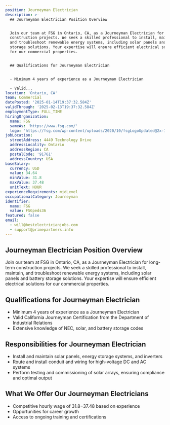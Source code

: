 ```yaml
---
position: Journeyman Electrician
description: >-
  ## Journeyman Electrician Position Overview


  Join our team at FSG in Ontario, CA, as a Journeyman Electrician for long-term
  construction projects. We seek a skilled professional to install, maintain,
  and troubleshoot renewable energy systems, including solar panels and battery
  storage solutions. Your expertise will ensure efficient electrical solutions
  for our commercial properties.


  ## Qualifications for Journeyman Electrician


  - Minimum 4 years of experience as a Journeyman Electrician

  - Valid...
location: 'Ontario, CA'
team: Commercial
datePosted: '2025-01-14T19:37:32.584Z'
validThrough: '2025-02-13T19:37:32.584Z'
employmentType: FULL_TIME
hiringOrganization:
  name: FSG
  sameAs: 'https://www.fsg.com/'
  logo: 'https://fsg.com/wp-content/uploads/2020/10/fsgLogoUpdated@2x-1-2.png'
jobLocation:
  streetAddress: 4449 Technology Drive
  addressLocality: Ontario
  addressRegion: CA
  postalCode: '91761'
  addressCountry: USA
baseSalary:
  currency: USD
  value: 34.64
  minValue: 31.8
  maxValue: 37.48
  unitText: HOUR
experienceRequirements: midLevel
occupationalCategory: Journeyman
identifier:
  name: FSG
  value: FSGpeds36
featured: false
email:
  - will@bestelectricianjobs.com
  - support@primepartners.info
---
```




## Journeyman Electrician Position Overview

Join our team at FSG in Ontario, CA, as a Journeyman Electrician for long-term construction projects. We seek a skilled professional to install, maintain, and troubleshoot renewable energy systems, including solar panels and battery storage solutions. Your expertise will ensure efficient electrical solutions for our commercial properties.

## Qualifications for Journeyman Electrician

- Minimum 4 years of experience as a Journeyman Electrician
- Valid California Journeyman Certification from the Department of Industrial Relations
- Extensive knowledge of NEC, solar, and battery storage codes

## Responsibilities for Journeyman Electrician

- Install and maintain solar panels, energy storage systems, and inverters
- Route and install conduit and wiring for high-voltage DC and AC systems
- Perform testing and commissioning of solar arrays, ensuring compliance and optimal output

## What We Offer Our Journeyman Electricians

- Competitive hourly wage of $31.8-$37.48 based on experience
- Opportunities for career growth
- Access to ongoing training and certifications
